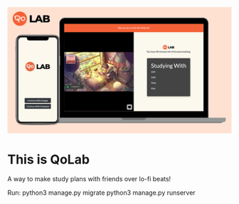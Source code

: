 ![Main image](https://raw.githubusercontent.com/cunningham-code/qolab/master/static/qolab-master-photo.png)

# This is QoLab

A way to make study plans with friends over lo-fi beats!

Run:
python3 manage.py migrate
python3 manage.py runserver
